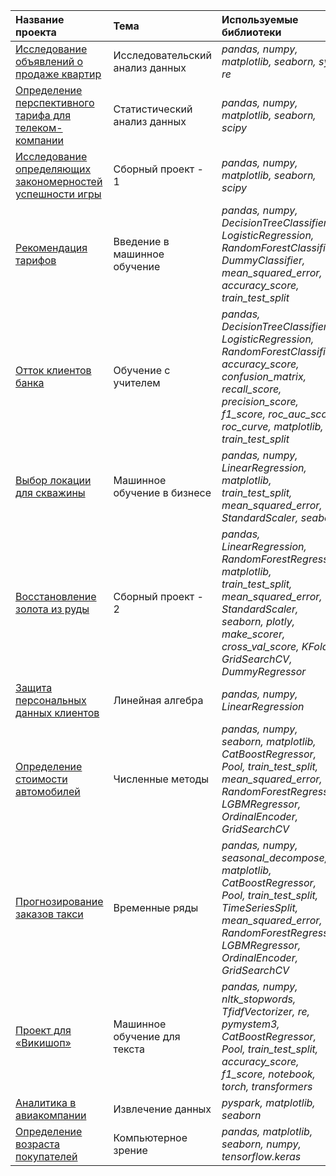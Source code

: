 
| Название проекта | Тема| Используемые библиотеки | 
| :---------------------- | :---------------------- | :---------------------- |
| [Исследование объявлений о продаже квартир](01-исследовательский-анализ-данных) | Исследовательский анализ данных | *pandas, numpy, matplotlib, seaborn, sys, re* |
| [Определение перспективного тарифа для телеком-компании](5659eb1d-749d-4498-9dba-8bde98849a4b) | Статистический анализ данных | *pandas, numpy, matplotlib, seaborn, scipy* |
| [Исследование определяющих закономерностей успешности игры](6393e9c7-b4f3-4765-883b-ad426db186e4) | Сборный проект - 1 | *pandas, numpy, matplotlib, seaborn, scipy* |
| [Рекомендация тарифов](7f850db4-f7ae-40b2-a9b6-a4c91e440c49) | Введение в машинное обучение | *pandas, numpy, DecisionTreeClassifier, LogisticRegression, RandomForestClassifier, DummyClassifier, mean_squared_error, accuracy_score, train_test_split* |
| [Отток клиентов банка](e9362a5d-de9d-4641-9755-20edf63bfe54) | Обучение с учителем | *pandas, DecisionTreeClassifier, LogisticRegression, RandomForestClassifier, accuracy_score, confusion_matrix, recall_score, precision_score, f1_score, roc_auc_score, roc_curve, matplotlib, train_test_split* |
| [Выбор локации для скважины](9ff71122-adb4-4c29-b46e-c780462be976) | Машинное обучение в бизнесе | *pandas, numpy, LinearRegression, matplotlib, train_test_split, mean_squared_error, StandardScaler, seaborn* |
| [Восстановление золота из руды](a86197ad-100a-47c4-a68f-7c2ca0d8b330) | Сборный проект - 2 | *pandas, LinearRegression, RandomForestRegressor, matplotlib, train_test_split, mean_squared_error, StandardScaler, seaborn, plotly, make_scorer, cross_val_score, KFold, GridSearchCV, DummyRegressor* |
| [Защита персональных данных клиентов](c6e11f1e-c6e9-4d48-ab16-1d5c2c50653a) | Линейная алгебра | *pandas, numpy, LinearRegression* |
| [Определение стоимости автомобилей](c578283bc-1fcc-49dd-af05-1698d71a2c7d) | Численные методы | *pandas, numpy, seaborn, matplotlib, CatBoostRegressor, Pool, train_test_split, mean_squared_error, RandomForestRegressor, LGBMRegressor, OrdinalEncoder, GridSearchCV* |
| [Прогнозирование заказов такси](976df3b7-f017-4f69-8370-ada13b6c7027) | Временные ряды | *pandas, numpy, seasonal_decompose, matplotlib, CatBoostRegressor, Pool, train_test_split, TimeSeriesSplit, mean_squared_error, RandomForestRegressor, LGBMRegressor, OrdinalEncoder, GridSearchCV* |
| [Проект для «Викишоп»](Untitled2) | Машинное обучение для текста | *pandas, numpy, nltk_stopwords, TfidfVectorizer, re, pymystem3, CatBoostRegressor, Pool, train_test_split, accuracy_score, f1_score, notebook, torch, transformers* |
| [Аналитика в авиакомпании](09c0175b-2bd6-448d-842e-cd23bf319d89) | Извлечение данных | *pyspark, matplotlib, seaborn* |
| [Определение возраста покупателей](f524969e-4512-42d5-9bb7-925266d8034b) | Компьютерное зрение | *pandas, matplotlib, seaborn, numpy, tensorflow.keras* |
